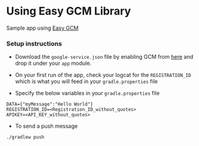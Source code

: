 # Using Easy GCM Library

Sample app using [Easy GCM](https://github.com/inloop/easygcm)

### Setup instructions
+ Download the `google-service.json` file by enabling GCM from [here](https://developers.google.com/cloud-messaging/android/client) and drop it under your `app` module.

+ On your first run of the app, check your logcat for the `REGISTRATION_ID` which is what you will feed in your `gradle.properties` file

+ Specify the below variables in your `gradle.properties` file

```
DATA={"myMessage":"Hello World"}
REGISTRATION_ID=<Registration_ID_without_quotes>
APIKEY=<API_KEY_without_quotes>

```

+ To send a push message

```
./gradlew push
```